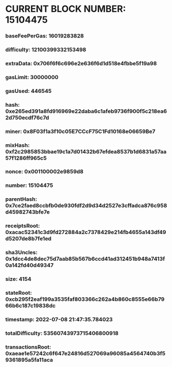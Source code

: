 # CURRENT BLOCK NUMBER: 15104475

### baseFeePerGas: 16019283828
### difficulty: 12100399332153498
### extraData: 0x706f6f6c696e2e636f6d1d518e4fbbe5f19a98
### gasLimit: 30000000
### gasUsed: 446545
### hash: 0xe265ed391a8fd916969e22daba6c1afeb9736f900f5c218ea62d750ecdf76c7d
### miner: 0x8F03f1a3f10c05E7CCcF75C1Fd10168e06659Be7
### mixHash: 0xf2c2985853bbae19c1a7d01432b67efdea8537b1d6831a57aa57f1286ff965c5
### nonce: 0x001100002e9859d8
### number: 15104475
### parentHash: 0x7ce2faed8ccbfb0de930fdf2d9d34d2527e3cffadca876c958d45982743bfe7e
### receiptsRoot: 0xacac52341c3d9fd272884a2c7378429e214fb4655a143df49d5207de8b7fe1ed
### sha3Uncles: 0x1dcc4de8dec75d7aab85b567b6ccd41ad312451b948a7413f0a142fd40d49347
### size: 4154
### stateRoot: 0xcb295f2eaf199a3535faf803366c262a4b860c8555e66b7966b6c187c19838dc
### timestamp: 2022-07-08 21:47:35.784023
### totalDifficulty: 53560743973715406800918
### transactionsRoot: 0xaeae1e57242c6f647e24816d527069a96085a4564740b3f59361895a5fa11aca
